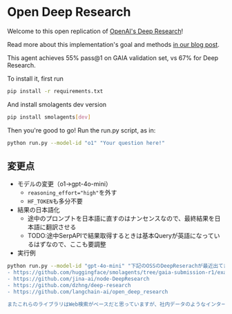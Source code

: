 # Open Deep Research

Welcome to this open replication of [OpenAI's Deep Research](https://openai.com/index/introducing-deep-research/)!

Read more about this implementation's goal and methods [in our blog post](https://huggingface.co/blog/open-deep-research).

This agent achieves 55% pass@1 on GAIA validation set, vs 67% for Deep Research.

To install it, first run
```bash
pip install -r requirements.txt
```

And install smolagents dev version
```bash
pip install smolagents[dev]
```

Then you're good to go! Run the run.py script, as in:
```bash
python run.py --model-id "o1" "Your question here!"
```

## 変更点
- モデルの変更（o1→gpt-4o-mini）
  - ```reasoning_effort="high"```を外す
  - ```HF_TOKEN```も多分不要
- 結果の日本語化
  - 途中のプロンプトを日本語に直すのはナンセンスなので、最終結果を日本語に翻訳させる
  - TODO:途中SerpAPIで結果取得するときは基本Queryが英語になっているはずなので、ここも要調整
- 実行例
```bash
python run.py --model-id "gpt-4o-mini" "下記のOSSのDeepReserachが最近出てきていますが、各リポジトリのReadmeや実際のコードをすべて読んでい、どのような仕組みやLLMのモデル、技術スタックを使って実現しているか、教えて下さい。
- https://github.com/huggingface/smolagents/tree/gaia-submission-r1/examples/open_deep_research
- https://github.com/jina-ai/node-DeepResearch
- https://github.com/dzhng/deep-research
- https://github.com/langchain-ai/open_deep_research

またこれらのライブラリはWeb検索がベースだと思っていますが、社内データのようなインターナルなデータを含めてのDeepResearchの仕組みを作っていきたいです。そういうことを考えたときに、例えばPDFやテキストベースで営業活用のノウハウテキストがあったとして、上記OSSのコードのどこの部分に手をいれると実現できそうか、教えて下さい。"
```